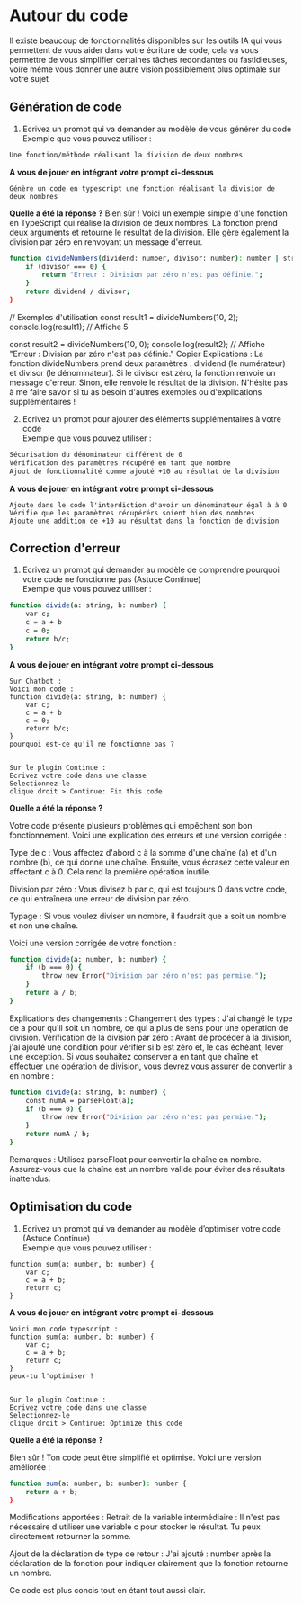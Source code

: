 # Autour du code
Il existe beaucoup de fonctionnalités disponibles sur les outils IA qui vous permettent de vous aider dans votre écriture de code, cela va vous permettre de vous simplifier certaines tâches redondantes ou fastidieuses, voire même vous donner une autre vision possiblement plus optimale sur votre sujet


## Génération de code
1.  Ecrivez un prompt qui va demander au modèle de vous générer du code  
Exemple que vous pouvez utiliser :  
```bash
Une fonction/méthode réalisant la division de deux nombres 
```
**A vous de jouer en intégrant votre prompt ci-dessous**
```
Génère un code en typescript une fonction réalisant la division de deux nombres 
```
**Quelle a été la réponse ?**
Bien sûr ! Voici un exemple simple d'une fonction en TypeScript qui réalise la division de deux nombres. La fonction prend deux arguments et retourne le résultat de la division. Elle gère également la division par zéro en renvoyant un message d'erreur.

```bash
function divideNumbers(dividend: number, divisor: number): number | string {
    if (divisor === 0) {
        return "Erreur : Division par zéro n'est pas définie.";
    }
    return dividend / divisor;
}
```

// Exemples d'utilisation
const result1 = divideNumbers(10, 2);
console.log(result1); // Affiche 5

const result2 = divideNumbers(10, 0);
console.log(result2); // Affiche "Erreur : Division par zéro n'est pas définie."
Copier
Explications :
La fonction divideNumbers prend deux paramètres : dividend (le numérateur) et divisor (le dénominateur).
Si le divisor est zéro, la fonction renvoie un message d'erreur.
Sinon, elle renvoie le résultat de la division.
N'hésite pas à me faire savoir si tu as besoin d'autres exemples ou d'explications supplémentaires !  

2. Ecrivez un prompt pour ajouter des éléments supplémentaires à votre code  
Exemple que vous pouvez utiliser :  
```bash
Sécurisation du dénominateur différent de 0
Vérification des paramètres récupéré en tant que nombre
Ajout de fonctionnalité comme ajouté +10 au résultat de la division
```
**A vous de jouer en intégrant votre prompt ci-dessous**
```
Ajoute dans le code l'interdiction d'avoir un dénominateur égal à à 0
Vérifie que les paramètres récupérérs soient bien des nombres
Ajoute une addition de +10 au résultat dans la fonction de division
```

## Correction d'erreur
1. Ecrivez un prompt qui demander au modèle de comprendre pourquoi votre code ne fonctionne pas (Astuce Continue)  
Exemple que vous pouvez utiliser :  
```bash
function divide(a: string, b: number) {
    var c;
    c = a + b
    c = 0;
    return b/c;
}
```
**A vous de jouer en intégrant votre prompt ci-dessous**

```
Sur Chatbot : 
Voici mon code :  
function divide(a: string, b: number) {
    var c;
    c = a + b
    c = 0;
    return b/c;
}
pourquoi est-ce qu'il ne fonctionne pas ? 


Sur le plugin Continue : 
Ecrivez votre code dans une classe
Selectionnez-le
clique droit > Continue: Fix this code
```
**Quelle a été la réponse ?**

Votre code présente plusieurs problèmes qui empêchent son bon fonctionnement. Voici une explication des erreurs et une version corrigée :

Type de c : Vous affectez d'abord c à la somme d'une chaîne (a) et d'un nombre (b), ce qui donne une chaîne. Ensuite, vous écrasez cette valeur en affectant c à 0. Cela rend la première opération inutile.

Division par zéro : Vous divisez b par c, qui est toujours 0 dans votre code, ce qui entraînera une erreur de division par zéro.

Typage : Si vous voulez diviser un nombre, il faudrait que a soit un nombre et non une chaîne.

Voici une version corrigée de votre fonction :
```bash
function divide(a: number, b: number) {
    if (b === 0) {
        throw new Error("Division par zéro n'est pas permise.");
    }
    return a / b;
}
```

Explications des changements :
Changement des types : J'ai changé le type de a pour qu'il soit un nombre, ce qui a plus de sens pour une opération de division.
Vérification de la division par zéro : Avant de procéder à la division, j'ai ajouté une condition pour vérifier si b est zéro et, le cas échéant, lever une exception.
Si vous souhaitez conserver a en tant que chaîne et effectuer une opération de division, vous devrez vous assurer de convertir a en nombre :
```bash
function divide(a: string, b: number) {
    const numA = parseFloat(a);
    if (b === 0) {
        throw new Error("Division par zéro n'est pas permise.");
    }
    return numA / b;
}
```
Remarques :
Utilisez parseFloat pour convertir la chaîne en nombre. Assurez-vous que la chaîne est un nombre valide pour éviter des résultats inattendus.  


## Optimisation du code 
1.	Ecrivez un prompt qui va demander au modèle d’optimiser votre code (Astuce Continue)  
Exemple que vous pouvez utiliser :  
```
function sum(a: number, b: number) {
	var c;
    c = a + b;
    return c;
}
```
      
**A vous de jouer en intégrant votre prompt ci-dessous**

```
Voici mon code typescript :
function sum(a: number, b: number) {
	var c;
    c = a + b;
    return c;
}
peux-tu l'optimiser ?


Sur le plugin Continue : 
Ecrivez votre code dans une classe
Selectionnez-le
clique droit > Continue: Optimize this code
```

**Quelle a été la réponse ?**

Bien sûr ! Ton code peut être simplifié et optimisé. Voici une version améliorée :
```bash
function sum(a: number, b: number): number {
    return a + b;
}
```
Modifications apportées :
Retrait de la variable intermédiaire : Il n'est pas nécessaire d'utiliser une variable c pour stocker le résultat. Tu peux directement retourner la somme.

Ajout de la déclaration de type de retour : J'ai ajouté : number après la déclaration de la fonction pour indiquer clairement que la fonction retourne un nombre.

Ce code est plus concis tout en étant tout aussi clair.  
